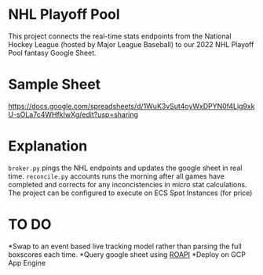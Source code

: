 # NHL Playoff Pool
This project connects the real-time stats endpoints from the National Hockey League (hosted by Major League Baseball) to our 2022 NHL Playoff Pool fantasy Google Sheet.


# Sample Sheet
https://docs.google.com/spreadsheets/d/1WuK3vSut4oyWxDPYN0f4Lig9xkU-sOLa7c4WHfkIwXg/edit?usp=sharing

# Explanation
`broker.py` pings the NHL endpoints and updates the google sheet in real time.  `reconcile.py` accounts runs the morning after all games have completed and corrects for any inconcistencies in micro stat calculations. The project can be configured to execute on ECS Spot Instances (for price)

# TO DO
*Swap to an event based live tracking model rather than parsing the full boxscores each time.
*Query google sheet using [ROAPI](https://roapi.github.io/docs/index.html)
*Deploy on GCP App Engine
